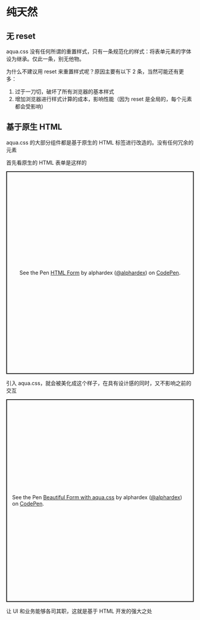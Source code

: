 # 纯天然

## 无 reset

aqua.css 没有任何所谓的重置样式，只有一条规范化的样式：将表单元素的字体设为继承。仅此一条，别无他物。

为什么不建议用 reset 来重置样式呢？原因主要有以下 2 条，当然可能还有更多：

1. 过于一刀切，破坏了所有浏览器的基本样式
2. 增加浏览器进行样式计算的成本，影响性能（因为 reset 是全局的，每个元素都会受影响）

## 基于原生 HTML

aqua.css 的大部分组件都是基于原生的 HTML 标签进行改造的。没有任何冗余的元素

首先看原生的 HTML 表单是这样的

<p class="codepen" data-height="545" data-theme-id="dark" data-default-tab="html,result" data-user="alphardex" data-slug-hash="bGdOXpz" style="height: 545px; box-sizing: border-box; display: flex; align-items: center; justify-content: center; border: 2px solid; margin: 1em 0; padding: 1em;" data-pen-title="HTML Form">
  <span>See the Pen <a href="https://codepen.io/alphardex/pen/bGdOXpz">
  HTML Form</a> by alphardex (<a href="https://codepen.io/alphardex">@alphardex</a>)
  on <a href="https://codepen.io">CodePen</a>.</span>
</p>
<script async src="https://static.codepen.io/assets/embed/ei.js"></script>

引入 aqua.css，就会被美化成这个样子，在具有设计感的同时，又不影响之前的交互

<p class="codepen" data-height="545" data-theme-id="dark" data-default-tab="html,result" data-user="alphardex" data-slug-hash="bGdzqBz" style="height: 545px; box-sizing: border-box; display: flex; align-items: center; justify-content: center; border: 2px solid; margin: 1em 0; padding: 1em;" data-pen-title="Beautiful Form with aqua.css">
  <span>See the Pen <a href="https://codepen.io/alphardex/pen/bGdzqBz">
  Beautiful Form with aqua.css</a> by alphardex (<a href="https://codepen.io/alphardex">@alphardex</a>)
  on <a href="https://codepen.io">CodePen</a>.</span>
</p>
<script async src="https://static.codepen.io/assets/embed/ei.js"></script>

让 UI 和业务能够各司其职，这就是基于 HTML 开发的强大之处
